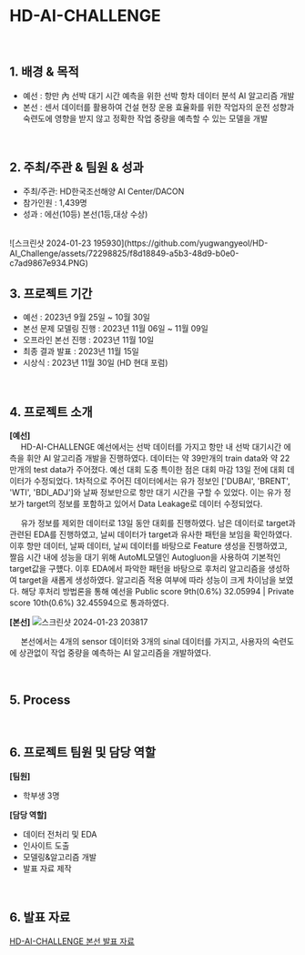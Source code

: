 # HD-AI-CHALLENGE

<br/>

## 1. 배경 & 목적
 
- 예선 : 항만 內 선박 대기 시간 예측을 위한 선박 항차 데이터 분석 AI 알고리즘 개발
- 본선 : 센서 데이터를 활용하여 건설 현장 운용 효율화를 위한 작업자의 운전 성향과 숙련도에 영향을 받지 않고 정확한 작업 중량을 예측할 수 있는 모델을 개발

<br/>

## 2. 주최/주관 & 팀원 & 성과

- 주최/주관: HD한국조선해양 AI Center/DACON
- 참가인원 : 1,439명
- 성과 : 에선(10등) 본선(1등,대상 수상)
<br/>
![스크린샷 2024-01-23 195930](https://github.com/yugwangyeol/HD-AI_Challenge/assets/72298825/f8d18849-a5b3-48d9-b0e0-c7ad9867e934.PNG)

<br/>

## 3. 프로젝트 기간

- 예선 : 2023년 9월 25일 ~ 10월 30일
- 본선 문제 모델링 진행 : 2023년 11월 06일 ~ 11월 09일
- 오프라인 본선 진행 : 2023년 11월 10일
- 최종 결과 발표 : 2023년 11월 15일
- 시상식 : 2023년 11월 30일 (HD 현대 포럼)

<br/>

## 4. 프로젝트 소개

**[예선]**  
&nbsp;&nbsp;&nbsp;&nbsp; HD-AI-CHALLENGE 예선에서는 선박 데이터를 가지고 항만 내 선박 대기시간 에측을 휘안 AI 알고리즘 개발을 진행하였다. 데이터는 약 39만개의 train data와 약 22만개의 test data가 주어졌다. 예선 대회 도중 특이한 점은 대회 마감 13일 전에 대회 데이터가 수정되었다. 1차적으로 주어진 데이터에서는 유가 정보인 ['DUBAI', 'BRENT', 'WTI', 'BDI_ADJ']와 날짜 정보만으로 항만 대기 시간을 구할 수 있었다. 이는 유가 정보가 target의 정보를 포함하고 있어서 Data Leakage로 데이터 수정되었다.  

&nbsp;&nbsp;&nbsp;&nbsp; 유가 정보를 제외한 데이터로 13일 동안 대회를 진행하였다. 남은 데이터로 target과 관련된 EDA를 진행하였고, 날씨 데이터가 target과 유사한 패턴을 보임을 확인하였다. 이후 항만 데이터, 날짜 데이터, 날씨 데이터를 바탕으로 Feature 생성을 진행하였고, 짤읍 시간 내에 성능을 대기 위해 AutoML모델인 Autogluon을 사용하여 기본적인 target값을 구헀다. 이후 EDA에서 파악한 패턴을 바탕으로 후처리 알고리즘을 생성하여 target을 새롭게 생성하였다. 알고리즘 적용 여부에 따라 성능이 크게 차이남을 보였다. 해당 후처리 방법론을 통해 예선을 Public score 9th(0.6%) 32.05994 | Private score 10th(0.6%) 32.45594으로 통과하였다.  

**[본선]**
![스크린샷 2024-01-23 203817](https://github.com/yugwangyeol/HD-AI_Challenge/assets/72298825/f8ae4b47-d6c4-46ac-9c74-5961eda52f3c)

&nbsp;&nbsp;&nbsp;&nbsp; 본선에서는 4개의 sensor 데이터와 3개의 sinal 데이터를 가지고, 사용자의 숙련도에 상관없이 작업 중량을 예측하는 AI 알고리즘을 개발하였다. 
 
 


<br/>

## 5. Process



<br/>

## 6. 프로젝트 팀원 및 담당 역할

**[팀원]**

- 학부생 3명

**[담당 역할]**

- 데이터 전처리 및 EDA
- 인사이트 도출
- 모델링&알고리즘 개발
- 발표 자료 제작

<br/>

## 6. 발표 자료

[HD-AI-CHALLENGE 본선 발표 자료](https://drive.google.com/file/d/1LucNwGaHszsWa-NIxNpl8cFeIRABim0f/view)  
